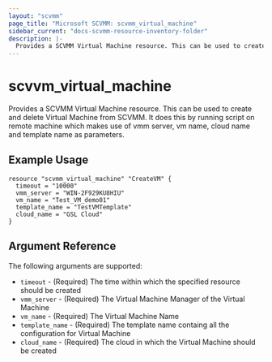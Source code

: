```yaml
---
layout: "scvmm"
page_title: "Microsoft SCVMM: scvmm_virtual_machine"
sidebar_current: "docs-scvmm-resource-inventory-folder"
description: |-
  Provides a SCVMM Virtual Machine resource. This can be used to create and delete Virtual Machine in SCVMM Server.
---
```


# scvvm\_virtual\_machine

Provides a SCVMM Virtual Machine resource. This can be used to create and delete Virtual Machine from SCVMM. It does this by running script on remote machine which makes use of vmm server, vm name, cloud name and template name as parameters.

## Example Usage

```hcl
resource "scvmm_virtual_machine" "CreateVM" {
  timeout = "10000"
  vmm_server = "WIN-2F929KU8HIU"
  vm_name = "Test_VM_demo01"
  template_name = "TestVMTemplate"
  cloud_name = "GSL Cloud"
}
```

## Argument Reference

The following arguments are supported:

* `timeout` - (Required) The time within which the specified resource should be created
* `vmm_server` - (Required) The Virtual Machine Manager of the Virtual Machine
* `vm_name` - (Required) The Virtual Machine Name
* `template_name` - (Required) The template name containg all the configuration for Virtual Machine
* `cloud_name` - (Required) The cloud in which the Virtual Machine should be created